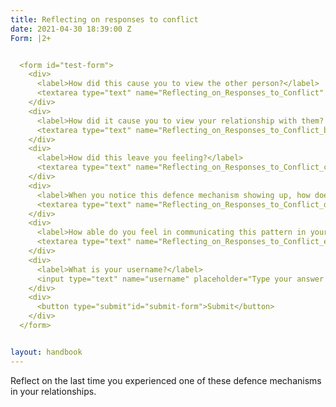 ```yaml
---
title: Reflecting on responses to conflict
date: 2021-04-30 18:39:00 Z
Form: |2+


  <form id="test-form">
    <div>
      <label>How did this cause you to view the other person?</label>
      <textarea type="text" name="Reflecting_on_Responses_to_Conflict" placeholder="Type your answer here"></textarea>
    </div>
    <div>
      <label>How did it cause you to view your relationship with them? </label>
      <textarea type="text" name="Reflecting_on_Responses_to_Conflict_b" placeholder="Type your answer here"></textarea>
    </div>
    <div>
      <label>How did this leave you feeling?</label>
      <textarea type="text" name="Reflecting_on_Responses_to_Conflict_c" placeholder="Type your answer here"></textarea>
    </div>
    <div>
      <label>When you notice this defence mechanism showing up, how does your body feel?</label>
      <textarea type="text" name="Reflecting_on_Responses_to_Conflict_d" placeholder="Type your answer here"></textarea>
    </div>
    <div>
      <label>How able do you feel in communicating this pattern in your relationships with others as a way to repair the relationship?</label>
      <textarea type="text" name="Reflecting_on_Responses_to_Conflict_e" placeholder="Type your answer here"></textarea>
    </div>
    <div>
      <label>What is your username?</label>
      <input type="text" name="username" placeholder="Type your answer here"></input>
    </div>
    <div>
      <button type="submit"id="submit-form">Submit</button>
    </div>
  </form>


layout: handbook
---
```


Reflect on the last time you experienced one of these defence mechanisms in your relationships. 
